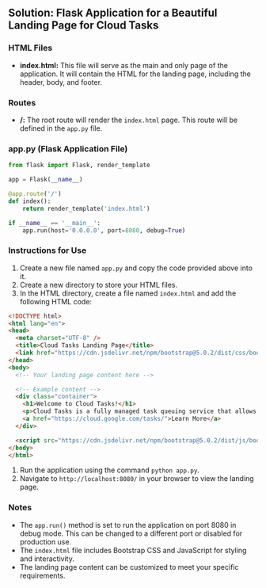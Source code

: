 ## Solution: Flask Application for a Beautiful Landing Page for Cloud Tasks

### HTML Files

- **index.html:** This file will serve as the main and only page of the application. It will contain the HTML for the landing page, including the header, body, and footer.

### Routes

- **/:** The root route will render the `index.html` page. This route will be defined in the `app.py` file.

### app.py (Flask Application File)

```python
from flask import Flask, render_template

app = Flask(__name__)

@app.route('/')
def index():
    return render_template('index.html')

if __name__ == '__main__':
    app.run(host='0.0.0.0', port=8080, debug=True)
```

### Instructions for Use

1. Create a new file named `app.py` and copy the code provided above into it.
2. Create a new directory to store your HTML files.
3. In the HTML directory, create a file named `index.html` and add the following HTML code:

```html
<!DOCTYPE html>
<html lang="en">
<head>
  <meta charset="UTF-8" />
  <title>Cloud Tasks Landing Page</title>
  <link href="https://cdn.jsdelivr.net/npm/bootstrap@5.0.2/dist/css/bootstrap.min.css" rel="stylesheet" integrity="sha384-EVSTQN3/azprG1Anm3QDgpJLIm9Nao0Yz1ztcQTwF4tKIqpo0ao7Yรม7x87AzEk" crossorigin="anonymous">
</head>
<body>
  <!-- Your landing page content here -->

  <!-- Example content -->
  <div class="container">
    <h1>Welcome to Cloud Tasks!</h1>
    <p>Cloud Tasks is a fully managed task queuing service that allows you to create, manage, and execute tasks. It's designed to handle large volumes of tasks efficiently and reliably.</p>
    <a href="https://cloud.google.com/tasks/">Learn More</a>
  </div>

  <script src="https://cdn.jsdelivr.net/npm/bootstrap@5.0.2/dist/js/bootstrap.bundle.min.js" integrity="sha384-MrcW6ZMFYlzcLA8Nl+NtUVF0sA7MsXsP1UyjoMp4YLEuNSfAP+JcXn/tWtIaxVXM" crossorigin="anonymous"></script>
</body>
</html>
```

1. Run the application using the command `python app.py`.
2. Navigate to `http://localhost:8080/` in your browser to view the landing page.

### Notes

- The `app.run()` method is set to run the application on port 8080 in debug mode. This can be changed to a different port or disabled for production use.
- The `index.html` file includes Bootstrap CSS and JavaScript for styling and interactivity.
- The landing page content can be customized to meet your specific requirements.